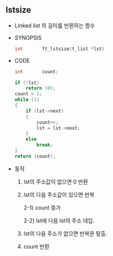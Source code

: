 ## lstsize

- Linked list 의 길이를 반환하는 함수

- SYNOPSIS

  ```c
  int		ft_lstsize(t_list *lst)
  ```

- CODE

  ```c
  int		count;
  
  if (!lst)
      return (0);
  count = 1;
  while (1)
  {
      if (lst->next)
      {
          count++;
          lst = lst->next;
      }
      else
          break;
  }
  return (count);
  ```
  
- 동작

  1. lst의 주소값이 없으면 0 반환

  2. lst의 다음 주소값이 있으면 반복

     2-1) count 증가

     2-2) lst에 다음 lst의 주소 대입.

  3. lst의 다음 주소가 없으면 반복문 탈출.

  4. count 반환
